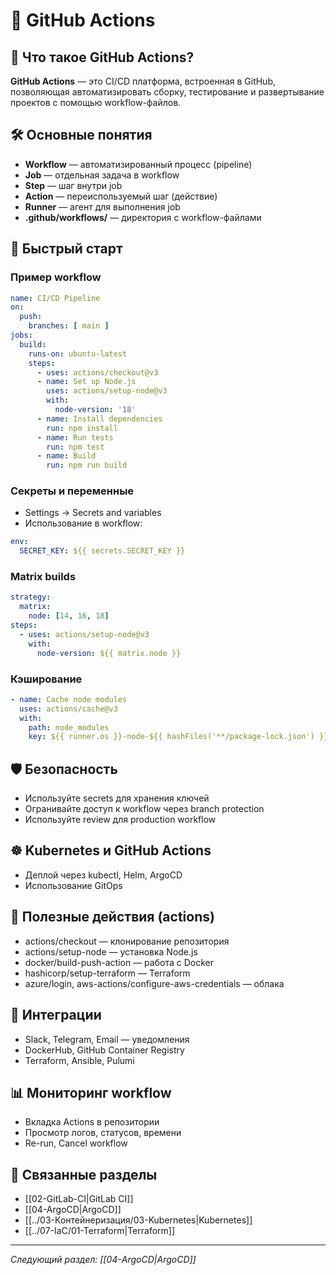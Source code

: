 # 🔄 GitHub Actions

## 📖 Что такое GitHub Actions?

**GitHub Actions** — это CI/CD платформа, встроенная в GitHub, позволяющая автоматизировать сборку, тестирование и развертывание проектов с помощью workflow-файлов.

## 🛠️ Основные понятия
- **Workflow** — автоматизированный процесс (pipeline)
- **Job** — отдельная задача в workflow
- **Step** — шаг внутри job
- **Action** — переиспользуемый шаг (действие)
- **Runner** — агент для выполнения job
- **.github/workflows/** — директория с workflow-файлами

## 🚀 Быстрый старт

### Пример workflow
```yaml
name: CI/CD Pipeline
on:
  push:
    branches: [ main ]
jobs:
  build:
    runs-on: ubuntu-latest
    steps:
      - uses: actions/checkout@v3
      - name: Set up Node.js
        uses: actions/setup-node@v3
        with:
          node-version: '18'
      - name: Install dependencies
        run: npm install
      - name: Run tests
        run: npm test
      - name: Build
        run: npm run build
```

### Секреты и переменные
- Settings → Secrets and variables
- Использование в workflow:
```yaml
env:
  SECRET_KEY: ${{ secrets.SECRET_KEY }}
```

### Matrix builds
```yaml
strategy:
  matrix:
    node: [14, 16, 18]
steps:
  - uses: actions/setup-node@v3
    with:
      node-version: ${{ matrix.node }}
```

### Кэширование
```yaml
- name: Cache node modules
  uses: actions/cache@v3
  with:
    path: node_modules
    key: ${{ runner.os }}-node-${{ hashFiles('**/package-lock.json') }}
```

## 🛡️ Безопасность
- Используйте secrets для хранения ключей
- Огранивайте доступ к workflow через branch protection
- Используйте review для production workflow

## ☸️ Kubernetes и GitHub Actions
- Деплой через kubectl, Helm, ArgoCD
- Использование GitOps

## 📝 Полезные действия (actions)
- actions/checkout — клонирование репозитория
- actions/setup-node — установка Node.js
- docker/build-push-action — работа с Docker
- hashicorp/setup-terraform — Terraform
- azure/login, aws-actions/configure-aws-credentials — облака

## 🔧 Интеграции
- Slack, Telegram, Email — уведомления
- DockerHub, GitHub Container Registry
- Terraform, Ansible, Pulumi

## 📊 Мониторинг workflow
- Вкладка Actions в репозитории
- Просмотр логов, статусов, времени
- Re-run, Cancel workflow

## 🔗 Связанные разделы
- [[02-GitLab-CI|GitLab CI]]
- [[04-ArgoCD|ArgoCD]]
- [[../03-Контейнеризация/03-Kubernetes|Kubernetes]]
- [[../07-IaC/01-Terraform|Terraform]]

---

*Следующий раздел: [[04-ArgoCD|ArgoCD]]* 